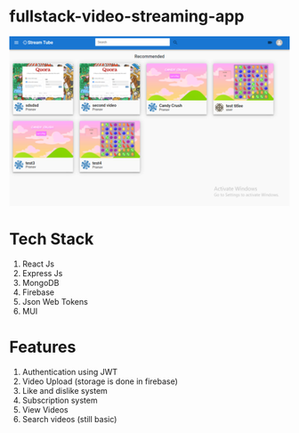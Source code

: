 # fullstack-video-streaming-app

![](stream-tube.png)

# Tech Stack
1. React Js
2. Express Js
3. MongoDB
4. Firebase
5. Json Web Tokens
6. MUI

# Features
1. Authentication using JWT
2. Video Upload (storage is done in firebase)
3. Like and dislike system
4. Subscription system
5. View Videos
6. Search videos (still basic)
